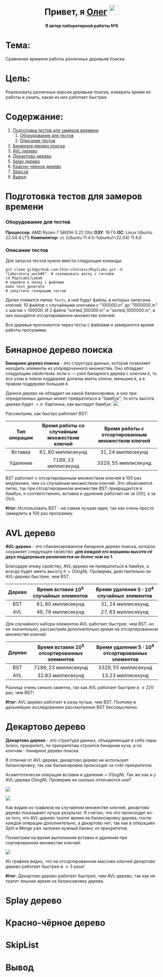 <h1 align="center">Привет, я <a href="https://t.me/Chin_chinless" target="_blank">Олег</a>
<img src="https://github.com/blackcater/blackcater/raw/main/images/Hi.gif" height="32"/></h1>
<h4 align="center">Я автор лабораторной работы №6</h4>

# Тема: 
Сравнение времени работы различных деревьев поиска

# Цель:
Реализовать различные версии деревьев поиска, измерить время их работы и узнать, какая из них работает быстрее.

# Содержание:

1.  [Подготовка тестов для замеров времени](#подготовка-тестов-для-замеров-времени)
    1. [Оборудование для тестов](#оборудование-для-тестов)
    2. [Описание тестов](#описание-тестов)
2.  [Бинарное дерево поиска](#бинарное-дерево-поиска)
3.  [AVL-дерево](#avl-дерево)
4.  [Декартово дерево](#декартово-дерево)
5.  [Splay дерево](#splay-дерево)
6.  [Красно-чёрное дерево](#красно-чёрное-дерево)
7.  [SkipList](#skiplist)
8.  [Вывод](#вывод)

# Подготовка тестов для замеров времени

### Оборудование для тестов 

**Процессор**: AMD Ryzen 7 5800H 3.22 Ghz
**ОЗУ**: 16 Гб
**ОС**: Linux Ubuntu 22.04.4 LTS
**Компилятор**: cc (Ubuntu 11.4.0-1ubuntu1~22.04) 11.4.0

### Описание тестов

Для запуска тестов нужно ввести следующие команды:

```
git clone git@github.com:Ch1n-ch1nless/MiptLabs.git -b "Laboratory_work#6"  # скопировать ветку с гитхаба
cd MiptLabs/Laba6                                                           # перейти в папку с файлами
make test_generate                                                          # запустить генерацию тестов
```

Далее появится папка: `Tests`, в ней будут файлы, в которых записаны ключей:
10 файлов с случайными ключами с "100000.in" до "1000000.in" с шагом = 100000. И 2 файла "sorted_100000.in" и "sorted_1000000.in", в них находятся отсортированное множество ключей.

Все деревья прогоняются через тесты с файлами и замеряются время работы программы. 

# Бинарное дерево поиска

**Бинарное дерево поиска** - это структура данных, которая позволяет находить элементы из упорядоченного множества. Оно обладает следующим свойством: если $x$ — узел бинарного дерева с ключом $k$, то все узлы в левом поддереве должны иметь ключи, меньшие $k$, а в правом поддереве большие $k$.

Данное дерево не обладает ни какой балансировки, и оно при определенных данных может превратиться в "бамбук", то есть высота дерева будет $= n$.
Картинка, как выглядит бамбук:
![](Images/bamboo.png)

Рассмотрим, как быстро работает BST:

| Тип операции  | Время работы со случайным множеством ключей   | Время работы с отсортированным множеством ключей  |
|:-------------:|:---------------------------------------------:|:-------------------------------------------------:|
|   Вставка     |          $61,80$ миллисекунд                  |             $31,24$ миллисекунд                   |
|   Удаление    |         $7189,23$ миллисекунд                 |            $3329,55$ миллисекунд                  |

BST работает с отсортированным множеством ключей в 100 раз медленнее, чем со случайным множеством ключей. Это объясняется легко, так при отсортированном множестве BST превращается в бамбук, и соответственно, вставка и удаление работает не за $O(h)$, а за $O(n)$.

**Итог:** Использовать BST - не самая лучшая идея, так как очень просто замедлить в 100 раз программу.

# AVL дерево

**AVL-дерево** - это сбалансированное бинарное дерево поиска, которое сохраняет следующее свойство:
***для каждой его вершины высота её двух поддеревьев различается не более чем на 1.***

Благодаря этому свойству, AVL-дерево не превратиться в бамбук, а всегда будет иметь высоту $h = O(logN)$. Проверим, действительно ли AVL-дерево быстрее, чем BST.

| Дерево    | Время вставки $10^5$ случайных элементов  |   Время удаления $5 \cdot 10^4$ случайных элементов   |
|:---------:|:-----------------------------------------:|:-----------------------------------------------------:|
|   BST     |       $61,80$ миллисекунд                 |       $31,24$ миллисекунд                             |
|   AVL     |       $49,78$ миллисекунд                 |       $27,63$ миллисекунд                             |

Для случайного набора элементов AVL работает быстрее, чем BST, но не значительно, рассмотрим дополнительно время на отсортированном множестве ключей.

| Дерево    | Время вставки $10^5$ отсортированных элементов    | Время удаления $5 \cdot 10^4$ отсортированных элементов   |
|:---------:|:-------------------------------------------------:|:---------------------------------------------------------:|
|   BST     |       $7189,23$ миллисекунд                       |           $3329,55$ миллисекунд                           |
|   AVL     |       $32.83$ миллисекунд                         |           $13.23$ миллисекунд                             |   

Разница очень сильно заметна, так как AVL работает быстрее в $\approx 220$ раз, чем BST!

**Итог:** AVL-дерево работает в разы лучше, чем BST. Поэтому в дальнейших исследованиях рассмотрение BST бессмысленно.

# Декартово дерево

**Декартово дерево** - это структура данных, объединяющая в себе пары (ключ, приоритет), по приоритетам строится бинарная куча, а по ключам - бинарное дерево поиска. 

В отличие от AVL-дерева, декартово дерево не использует балансировку, так как балансировка происходит за счёт приоритетов.

Асимптотически операция вставки и удаления = $O(logN)$. Так же как и у AVL-дерева $O(logN)$. Проверим на сколько отличаются они?

![](Images/treap_insert.png)

![](Images/treap_delete.png)

Как видим из графиков на случайном множестве ключей, декартово дерево показывает лучше результат. Я считаю, что это происходит из-за того, что AVL-дерево тратит время на балансировку дерева, после каждой операции дополнительно, а декартово нет, так как в операциях Split и Merge уже заложен нужный баланс из приоритетов.

Посмотрим на время выполнения вставки и удаления при сортированном множестве ключей:

![](Images/sorted_treap.png)

Из графика видно, что на отсортированном массиве ключей декартово дерево работает быстрее в $\approx 3$ раза! 

**Итог:** Декартово дерево работает быстрее, чем AVL-дерево, так как не тратит лишнее время на балансировку дерева.

# Splay дерево

# Красно-чёрное дерево

# SkipList

# Вывод